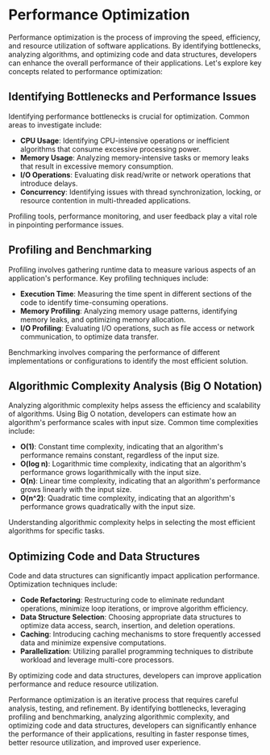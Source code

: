 # Performance Optimization

Performance optimization is the process of improving the speed, efficiency, and resource utilization of software applications. By identifying bottlenecks, analyzing algorithms, and optimizing code and data structures, developers can enhance the overall performance of their applications. Let's explore key concepts related to performance optimization:

## Identifying Bottlenecks and Performance Issues

Identifying performance bottlenecks is crucial for optimization. Common areas to investigate include:

- **CPU Usage**: Identifying CPU-intensive operations or inefficient algorithms that consume excessive processing power.
- **Memory Usage**: Analyzing memory-intensive tasks or memory leaks that result in excessive memory consumption.
- **I/O Operations**: Evaluating disk read/write or network operations that introduce delays.
- **Concurrency**: Identifying issues with thread synchronization, locking, or resource contention in multi-threaded applications.

Profiling tools, performance monitoring, and user feedback play a vital role in pinpointing performance issues.

## Profiling and Benchmarking

Profiling involves gathering runtime data to measure various aspects of an application's performance. Key profiling techniques include:

- **Execution Time**: Measuring the time spent in different sections of the code to identify time-consuming operations.
- **Memory Profiling**: Analyzing memory usage patterns, identifying memory leaks, and optimizing memory allocation.
- **I/O Profiling**: Evaluating I/O operations, such as file access or network communication, to optimize data transfer.

Benchmarking involves comparing the performance of different implementations or configurations to identify the most efficient solution.

## Algorithmic Complexity Analysis (Big O Notation)

Analyzing algorithmic complexity helps assess the efficiency and scalability of algorithms. Using Big O notation, developers can estimate how an algorithm's performance scales with input size. Common time complexities include:

- **O(1)**: Constant time complexity, indicating that an algorithm's performance remains constant, regardless of the input size.
- **O(log n)**: Logarithmic time complexity, indicating that an algorithm's performance grows logarithmically with the input size.
- **O(n)**: Linear time complexity, indicating that an algorithm's performance grows linearly with the input size.
- **O(n^2)**: Quadratic time complexity, indicating that an algorithm's performance grows quadratically with the input size.

Understanding algorithmic complexity helps in selecting the most efficient algorithms for specific tasks.

## Optimizing Code and Data Structures

Code and data structures can significantly impact application performance. Optimization techniques include:

- **Code Refactoring**: Restructuring code to eliminate redundant operations, minimize loop iterations, or improve algorithm efficiency.
- **Data Structure Selection**: Choosing appropriate data structures to optimize data access, search, insertion, and deletion operations.
- **Caching**: Introducing caching mechanisms to store frequently accessed data and minimize expensive computations.
- **Parallelization**: Utilizing parallel programming techniques to distribute workload and leverage multi-core processors.

By optimizing code and data structures, developers can improve application performance and reduce resource utilization.

Performance optimization is an iterative process that requires careful analysis, testing, and refinement. By identifying bottlenecks, leveraging profiling and benchmarking, analyzing algorithmic complexity, and optimizing code and data structures, developers can significantly enhance the performance of their applications, resulting in faster response times, better resource utilization, and improved user experience.